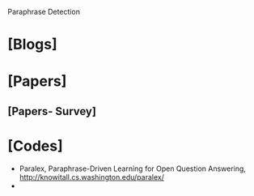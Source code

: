 Paraphrase Detection

# [Blogs]

# [Papers]

## [Papers- Survey]

# [Codes]
+ Paralex, Paraphrase-Driven Learning for Open Question Answering, http://knowitall.cs.washington.edu/paralex/
+ 
